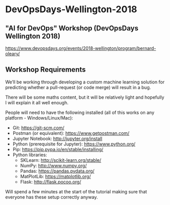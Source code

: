 # DevOpsDays-Wellington-2018

## "AI for DevOps" Workshop (DevOpsDays Wellington 2018)

https://www.devopsdays.org/events/2018-wellington/program/bernard-oleary/

## Workshop Requirements

We’ll be working through developing a custom machine learning solution for predicting whether a pull-request (or code merge) will result in a bug.

There will be some maths content, but it will be relatively light and hopefully I will explain it all well enough.

People will need to have the following installed (all of this works on any platform - Windows/Linux/Mac):

* Git: https://git-scm.com/
* Postman (or equivalent): https://www.getpostman.com/
* Jupyter Notebook: http://jupyter.org/install
* Python (prerequisite for Jupyter): https://www.python.org/
* Pip: https://pip.pypa.io/en/stable/installing/
* Python libraries:
    * SKLearn: http://scikit-learn.org/stable/
    * NumPy: http://www.numpy.org/
    * Pandas: https://pandas.pydata.org/
    * MatPlotLib: https://matplotlib.org/
    * Flask: http://flask.pocoo.org/

Will spend a few minutes at the start of the tutorial making sure that everyone has these setup correctly anyway.
